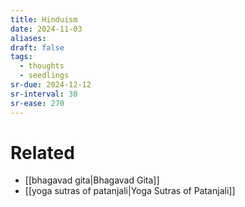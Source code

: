 ```yaml
---
title: Hinduism
date: 2024-11-03
aliases: 
draft: false
tags:
  - thoughts
  - seedlings
sr-due: 2024-12-12
sr-interval: 30
sr-ease: 270
---
```

# Related

- [[bhagavad gita|Bhagavad Gita]]
- [[yoga sutras of patanjali|Yoga Sutras of Patanjali]]